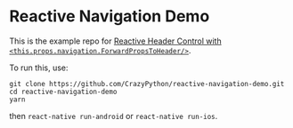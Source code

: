 # Reactive Navigation Demo
This is the example repo for [Reactive Header Control with `<this.props.navigation.ForwardPropsToHeader/>`](https://github.com/CrazyPython/rfcs/blob/master/text/0000-forwardpropstoheader.md).

To run this, use:
```
git clone https://github.com/CrazyPython/reactive-navigation-demo.git
cd reactive-navigation-demo
yarn
```
then `react-native run-android` or `react-native run-ios`.
